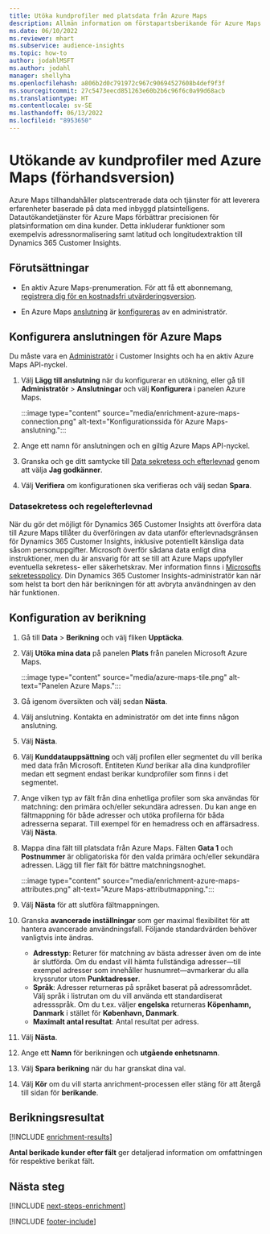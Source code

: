 ```yaml
---
title: Utöka kundprofiler med platsdata från Azure Maps
description: Allmän information om förstapartsberikande för Azure Maps.
ms.date: 06/10/2022
ms.reviewer: mhart
ms.subservice: audience-insights
ms.topic: how-to
author: jodahlMSFT
ms.author: jodahl
manager: shellyha
ms.openlocfilehash: a806b2d0c791972c967c90694527608b4def9f3f
ms.sourcegitcommit: 27c5473eecd851263e60b2b6c96f6c0a99d68acb
ms.translationtype: HT
ms.contentlocale: sv-SE
ms.lasthandoff: 06/13/2022
ms.locfileid: "8953650"
---
```

# <a name="enrichment-of-customer-profiles-with-azure-maps-preview"></a>Utökande av kundprofiler med Azure Maps (förhandsversion)

Azure Maps tillhandahåller platscentrerade data och tjänster för att leverera erfarenheter baserade på data med inbyggd platsintelligens. Datautökandetjänster för Azure Maps förbättrar precisionen för platsinformation om dina kunder. Detta inkluderar funktioner som exempelvis adressnormalisering samt latitud och longitudextraktion till Dynamics 365 Customer Insights.

## <a name="prerequisites"></a>Förutsättningar

- En aktiv Azure Maps-prenumeration. För att få ett abonnemang, [registrera dig för en kostnadsfri utvärderingsversion](https://azure.microsoft.com/services/azure-maps/).

- En Azure Maps [anslutning](connections.md) är [konfigureras](#configure-the-connection-for-azure-maps) av en administratör.

## <a name="configure-the-connection-for-azure-maps"></a>Konfigurera anslutningen för Azure Maps

Du måste vara en [Administratör](permissions.md#admin) i Customer Insights och ha en aktiv Azure Maps API-nyckel.

1. Välj **Lägg till anslutning** när du konfigurerar en utökning, eller gå till **Administratör** > **Anslutningar** och välj **Konfigurera** i panelen Azure Maps.

   :::image type="content" source="media/enrichment-azure-maps-connection.png" alt-text="Konfigurationssida för Azure Maps-anslutning.":::

1. Ange ett namn för anslutningen och en giltig Azure Maps API-nyckel.

1. Granska och ge ditt samtycke till [Data sekretess och efterlevnad](#data-privacy-and-compliance) genom att välja **Jag godkänner**.

1. Välj **Verifiera** om konfigurationen ska verifieras och välj sedan **Spara**.

### <a name="data-privacy-and-compliance"></a>Datasekretess och regelefterlevnad

När du gör det möjligt för Dynamics 365 Customer Insights att överföra data till Azure Maps tillåter du överföringen av data utanför efterlevnadsgränsen för Dynamics 365 Customer Insights, inklusive potentiellt känsliga data såsom personuppgifter. Microsoft överför sådana data enligt dina instruktioner, men du är ansvarig för att se till att Azure Maps uppfyller eventuella sekretess- eller säkerhetskrav. Mer information finns i [Microsofts sekretesspolicy](https://go.microsoft.com/fwlink/?linkid=396732).
Din Dynamics 365 Customer Insights-administratör kan när som helst ta bort den här berikningen för att avbryta användningen av den här funktionen.

## <a name="configure-the-enrichment"></a>Konfiguration av berikning

1. Gå till **Data** > **Berikning** och välj fliken **Upptäcka**.

1. Välj **Utöka mina data** på panelen **Plats** från panelen Microsoft Azure Maps.

   :::image type="content" source="media/azure-maps-tile.png" alt-text="Panelen Azure Maps.":::

1. Gå igenom översikten och välj sedan **Nästa**.

1. Välj anslutning. Kontakta en administratör om det inte finns någon anslutning.

1. Välj **Nästa**.

1. Välj **Kunddatauppsättning** och välj profilen eller segmentet du vill berika med data från Microsoft. Entiteten *Kund* berikar alla dina kundprofiler medan ett segment endast berikar kundprofiler som finns i det segmentet.

1. Ange vilken typ av fält från dina enhetliga profiler som ska användas för matchning: den primära och/eller sekundära adressen. Du kan ange en fältmappning för både adresser och utöka profilerna för båda adresserna separat. Till exempel för en hemadress och en affärsadress. Välj **Nästa**.

1. Mappa dina fält till platsdata från Azure Maps. Fälten **Gata 1** och **Postnummer** är obligatoriska för den valda primära och/eller sekundära adressen. Lägg till fler fält för bättre matchningsnoghet.

   :::image type="content" source="media/enrichment-azure-maps-attributes.png" alt-text="Azure Maps-attributmappning.":::

1. Välj **Nästa** för att slutföra fältmappningen.

1. Granska **avancerade inställningar** som ger maximal flexibilitet för att hantera avancerade användningsfall. Följande standardvärden behöver vanligtvis inte ändras.

   - **Adresstyp**: Returer för matchning av bästa adresser även om de inte är slutförda. Om du endast vill hämta fullständiga adresser&mdash;till exempel adresser som innehåller husnumret&mdash;avmarkerar du alla kryssrutor utom **Punktadresser**.
   - **Språk**: Adresser returneras på språket baserat på adressområdet. Välj språk i listrutan om du vill använda ett standardiserat adressspråk. Om du t.ex. väljer **engelska** returneras **Köpenhamn, Danmark** i stället för **København, Danmark**.
   - **Maximalt antal resultat**: Antal resultat per adress.

1. Välj **Nästa**.

1. Ange ett **Namn** för berikningen och **utgående enhetsnamn**.

1. Välj **Spara berikning** när du har granskat dina val.

1. Välj **Kör** om du vill starta anrichment-processen eller stäng för att återgå till sidan för **berikande**.

## <a name="enrichment-results"></a>Berikningsresultat

[!INCLUDE [enrichment-results](includes/enrichment-results.md)]

**Antal berikade kunder efter fält** ger detaljerad information om omfattningen för respektive berikat fält.

## <a name="next-steps"></a>Nästa steg

[!INCLUDE [next-steps-enrichment](includes/next-steps-enrichment.md)]

[!INCLUDE [footer-include](includes/footer-banner.md)]

